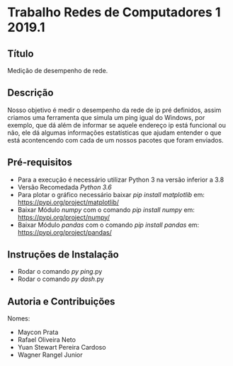 # Trabalho Redes de Computadores 1 2019.1

## Título
<p>Medição de desempenho de rede.</p>

## Descrição

<p>Nosso objetivo é medir o desempenho da rede de ip pré definidos, assim criamos uma ferramenta que simula um ping igual do Windows, por exemplo, que dá além de informar se aquele endereço ip está funcional ou não, ele dá algumas informações estatísticas que ajudam entender o que está acontencendo com cada de um nossos pacotes que foram enviados.</p>

## Pré-requisitos
* Para a execução é necessário utilizar Python 3 na versão inferior a 3.8
* Versão Recomedada _Python 3.6_
* Para plotar o gráfico necessário baixar _pip install matplotlib_ em: <https://pypi.org/project/matplotlib/>
* Baixar Módulo _numpy_ com o comando _pip install numpy_ em: <https://pypi.org/project/numpy/>
* Baixar Módulo _pandas_ com o comando _pip install pandas_ em: <https://pypi.org/project/pandas/>

## Instruções de Instalação
* Rodar o comando _py ping_.py
* Rodar o comando _py dash_.py

## Autoria e Contribuições
<p>Nomes:</p>

* Maycon Prata
* Rafael Oliveira Neto
* Yuan Stewart Pereira Cardoso
* Wagner Rangel Junior





